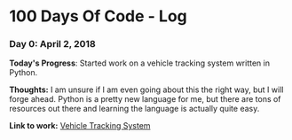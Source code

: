 # 100 Days Of Code - Log

### Day 0: April 2, 2018

**Today's Progress**: Started work on a vehicle tracking system written in Python.

**Thoughts:** I am unsure if I am even going about this the right way, but I will forge ahead. Python is a pretty new language for me, but there are tons of resources out there and learning the language is actually quite easy.

**Link to work:** [Vehicle Tracking System](https://github.com/djhornsb/vehicle-tracking-system)


